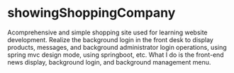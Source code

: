 # showingShoppingCompany
Acomprehensive and simple shopping site used for learning website development.
Realize the background login in the front desk to display products, messages, and background administrator login operations, using spring mvc design mode, using springboot, etc. What I do is the front-end news display, background login, and background management menu.
